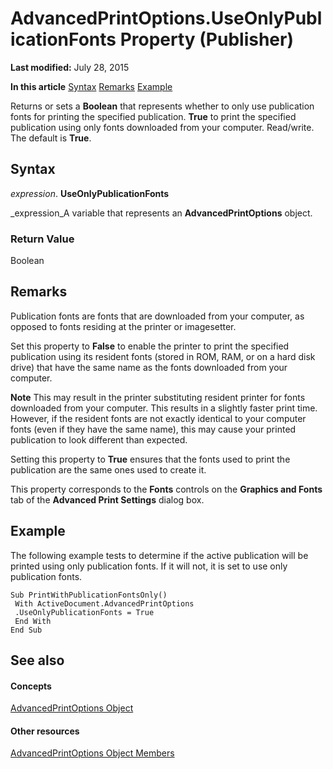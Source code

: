 
# AdvancedPrintOptions.UseOnlyPublicationFonts Property (Publisher)

 **Last modified:** July 28, 2015

 **In this article**
 [Syntax](#sectionSection0)
 [Remarks](#sectionSection1)
 [Example](#sectionSection2)


Returns or sets a  **Boolean** that represents whether to only use publication fonts for printing the specified publication. **True** to print the specified publication using only fonts downloaded from your computer. Read/write. The default is **True**.


## Syntax
<a name="sectionSection0"> </a>

 _expression_. **UseOnlyPublicationFonts**

 _expression_A variable that represents an  **AdvancedPrintOptions** object.


### Return Value

Boolean


## Remarks
<a name="sectionSection1"> </a>

Publication fonts are fonts that are downloaded from your computer, as opposed to fonts residing at the printer or imagesetter.

Set this property to  **False** to enable the printer to print the specified publication using its resident fonts (stored in ROM, RAM, or on a hard disk drive) that have the same name as the fonts downloaded from your computer.


 **Note**  This may result in the printer substituting resident printer for fonts downloaded from your computer. This results in a slightly faster print time. However, if the resident fonts are not exactly identical to your computer fonts (even if they have the same name), this may cause your printed publication to look different than expected.

Setting this property to  **True** ensures that the fonts used to print the publication are the same ones used to create it.

This property corresponds to the  **Fonts** controls on the **Graphics and Fonts** tab of the **Advanced Print Settings** dialog box.


## Example
<a name="sectionSection2"> </a>

The following example tests to determine if the active publication will be printed using only publication fonts. If it will not, it is set to use only publication fonts.


```
Sub PrintWithPublicationFontsOnly() 
 With ActiveDocument.AdvancedPrintOptions 
 .UseOnlyPublicationFonts = True 
 End With 
End Sub
```


## See also
<a name="sectionSection2"> </a>


#### Concepts


 [AdvancedPrintOptions Object](61f776cc-dc3e-61b6-057a-125ad15146c8.md)
#### Other resources


 [AdvancedPrintOptions Object Members](8b227886-9c49-ef46-adc5-40d6ea8bc1d8.md)
